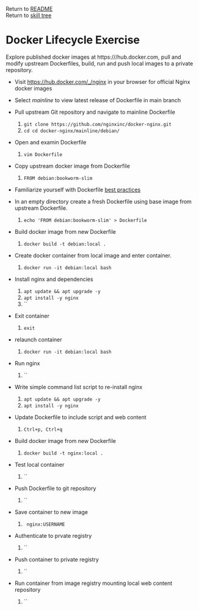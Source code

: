 Return to [README](README.md) \
Return to [skill tree](skill_tree.md)

# Docker Lifecycle Exercise

Explore published docker images at https:///hub.docker.com, pull and modify upstream Dockerfiles, build, run and push local images to a private repository.

* Visit https://hub.docker.com/_/nginx in your browser for official Nginx docker images

* Select *mainline* to view latest release of Dockerfile in main branch

* Pull upstream Git repository and navigate to mainline Dockerfile
  1. `git clone https://github.com/nginxinc/docker-nginx.git`
  1. `cd cd docker-nginx/mainline/debian/`

* Open and examin Dockerfile
  1. `vim Dockerfile`

* Copy upstream docker image from Dockerfile
  1. `FROM debian:bookworm-slim`

* Familiarize yourself with Dockerfile [best practices](https://docs.docker.com/guides/workshop/09_image_best/)

* In an empty directory create a fresh Dockerfile using base image from upstream Dockerfile.
  1. `echo 'FROM debian:bookworm-slim' > Dockerfile`

* Build docker image from new Dockerfile
  1. `docker build -t debian:local .`

* Create docker container from local image and enter container.
  1. `docker run -it debian:local bash`

* Install nginx and dependencies
  1. `apt update && apt upgrade -y`
  1. `apt install -y nginx`
  1. ``

* Exit container
  1. `exit`

* relaunch container
  1. `docker run -it debian:local bash`

* Run nginx
  1. ``

* Write simple command list script to re-install nginx 
  1. `apt update && apt upgrade -y`
  1. `apt install -y nginx`

* Update Dockerfile to include script and web content
  1. `Ctrl+p, Ctrl+q`

* Build docker image from new Dockerfile
  1. `docker build -t nginx:local .`

* Test local container
  1. ``

* Push Dockerfile to git repository
  1. ``

* Save container to new image
  1. ` nginx:USERNAME`

* Authenticate to prvate registry
  1. ``

* Push container to private registry 
  1. ``

* Run container from image registry mounting local web content repository
  1. ``

